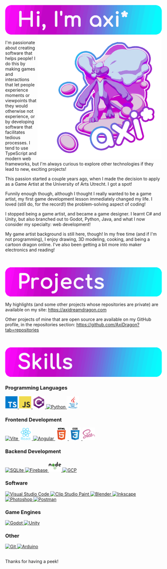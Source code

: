 
<img  alt="intro" src="https://github.com/AxiDragon/AxiDragon/blob/main/img/intro.gif">
<img align="right" alt="axi" src="https://github.com/AxiDragon/AxiDragon/blob/main/img/axi.gif"
 height="400">
<p>I'm passionate about creating software that helps people! I do this by making games and interactions that let people experience moments or viewpoints that they would otherwise not experience, or by developing software that facilitates tedious processes. I tend to use TypeScript and modern web frameworks, but I'm always curious to explore other technologies if they lead to new, exciting projects!</p>
<p>This passion started a couple years ago, when I made the decision to apply as a Game Artist at the University of Arts Utrecht. I got a spot!</p>
<p>Funnily enough though, although I thought I really wanted to be a game artist, my first game development lesson immediately changed my life. I loved (still do, for the record!) the problem-solving aspect of coding!</p>
<p>I stopped being a game artist, and became a game designer. I learnt C# and Unity, but also branched out to Godot, Python, Java, and what I now consider my specialty: web development!</p>
<p>My game artist background is still here, though! In my free time (and if I'm not programming), I enjoy drawing, 3D modeling, cooking, and being a cartoon dragon online. I've also been getting a bit more into maker electronics and reading!</p>
<br/>
<br/>
<img  alt="projects" src="https://github.com/AxiDragon/AxiDragon/blob/main/img/projects.gif">
<p>My highlights (and some other projects whose repositories are private) are available on my site: <a href="https://axidreamdragon.com" target="_blank" rel="noreferrer">https://axidreamdragon.com</a></p>
<p>Other projects of mine that are open source are available on my GitHub profile, in the repositories section: <a href="https://github.com/AxiDragon?tab=repositories" target="_blank" rel="noreferrer">https://github.com/AxiDragon?tab=repositories</a></p>
<br/>
<br/>
<img  alt="skills" src="https://github.com/AxiDragon/AxiDragon/blob/main/img/skills.gif">
<h3>Programming Languages</h3>
<a href="https://www.typescriptlang.org/" target="_blank" rel="noreferrer"> 
  <img src="https://raw.githubusercontent.com/devicons/devicon/master/icons/typescript/typescript-original.svg" alt="TypeScript" title="TypeScript" width="40" height="40" /> 
</a>
<a href="https://developer.mozilla.org/en-US/docs/Web/JavaScript" target="_blank" rel="noreferrer"> <img
  src="https://raw.githubusercontent.com/devicons/devicon/master/icons/javascript/javascript-original.svg"
  alt="JavaScript" title="JavaScript" width="40" height="40" /> </a>
<a href="https://www.w3schools.com/cs/" target="_blank" rel="noreferrer"> <img
  src="https://raw.githubusercontent.com/devicons/devicon/master/icons/csharp/csharp-original.svg" alt="C#" 
  title="C#" width="40" height="40" /> </a>
<a href="https://www.python.org" target="40_blank" rel="noreferrer">
 <img src="https://s3.dualstack.us-east-2.amazonaws.com/pythondotorg-assets/media/files/python-logo-only.svg"
  alt="Python" title="Python" width="40" height="40" /> </a>
<a href="https://www.java.com" target="_blank" rel="noreferrer">
 <img src="https://raw.githubusercontent.com/devicons/devicon/master/icons/java/java-original.svg" alt="Java"
  title="Java" width="40" height="40" /> </a>

<h3>Frontend Development</h3>
<a href="https://vite.dev" target="_blank" rel="noreferrer"> <img
  src="https://icon.icepanel.io/Technology/svg/Vite.js.svg"
  alt="Vite" title="Vite" width="40" height="40" /> </a>
<a href="https://reactjs.org/" target="_blank" rel="noreferrer"> <img
  src="https://raw.githubusercontent.com/devicons/devicon/master/icons/react/react-original-wordmark.svg"
  alt="React" title="React" width="40" height="40" /> </a>
<a href="https://angular.dev/" target="_blank" rel="noreferrer"> 
 <img src="https://miro.medium.com/v2/resize:fit:1400/1*Klh1l7wkoG6PDPb9A5oCHQ.png" alt="Angular" title="Angular" width="40"/> 
</a>
<a href="https://www.w3.org/html/" target="_blank" rel="noreferrer"> <img
  src="https://raw.githubusercontent.com/devicons/devicon/master/icons/html5/html5-original-wordmark.svg"
  alt="HTML5" title="HTML5" width="40" height="40" /> </a>
<a href="https://www.w3schools.com/css/" target="_blank" rel="noreferrer"> <img
  src="https://raw.githubusercontent.com/devicons/devicon/master/icons/css3/css3-original-wordmark.svg" alt="CSS3"
  title="CSS3" width="40" height="40" /> </a>
<a href="https://sass-lang.com" target="_blank" rel="noreferrer">
 <img src="https://raw.githubusercontent.com/devicons/devicon/master/icons/sass/sass-original.svg" alt="Sass"
  title="Sass" width="40" height="40" /> </a>

<h3>Backend Development</h3>
<a href="https://sqlite.org" target="_blank" rel="noreferrer"> <img
  src="https://www.svgrepo.com/show/374094/sqlite.svg" alt="SQLite" title="SQLite" width="40" height="40" />
</a>
<a href="https://firebase.google.com/" target="_blank" rel="noreferrer"> <img
  src="https://www.vectorlogo.zone/logos/firebase/firebase-icon.svg" alt="Firebase" title="Firebase" width="40" height="40" />
</a>
<a href="https://nodejs.org" target="_blank" rel="noreferrer"> <img
  src="https://raw.githubusercontent.com/devicons/devicon/master/icons/nodejs/nodejs-original-wordmark.svg"
  alt="Node.js" title="Node.js" width="40" height="40" /> </a>
<a href="https://cloud.google.com" target="_blank" rel="noreferrer"> <img
  src="https://www.vectorlogo.zone/logos/google_cloud/google_cloud-icon.svg" alt="GCP" title="GCP" width="40" height="40" />
</a>

<h3>Software</h3>
<a href="https://code.visualstudio.com" target="_blank" rel="noreferrer"> <img
  src="https://code.visualstudio.com/assets/images/code-stable.png" alt="Visual Studio Code" title="Visual Studio Code" width="40"
  height="40" /> </a>
<a href="https://www.clipstudio.net/en/" target="_blank" rel="noreferrer"> <img
  src="https://www.clipstudio.net/view/img/common/clipstudiopaint-icon.png" alt="Clip Studio Paint" title="Clip Studio Paint" width="40"
  height="40" /> </a>
<a href="https://www.blender.org/" target="_blank" rel="noreferrer"> <img
  src="https://download.blender.org/branding/community/blender_community_badge_white.svg" alt="Blender" title="Blender" width="40"
  height="40" /> </a>
<a href="https://inkscape.org" target="_blank" rel="noreferrer"> <img
  src="https://cdn.freelogovectors.net/wp-content/uploads/2019/02/inkscape-logo.png" alt="Inkscape" title="Inkscape" width="40"
  height="40" /> </a>
<a href="https://www.photoshop.com/en" target="_blank" rel="noreferrer"> <img
  src="https://pngimg.com/uploads/photoshop/small/photoshop_PNG21.png"
  alt="Photoshop" title="Photoshop" width="40" height="40" /> </a>
<a href="https://postman.com" target="_blank" rel="noreferrer"> <img
  src="https://www.vectorlogo.zone/logos/getpostman/getpostman-icon.svg" alt="Postman" title="Postman" width="40" height="40" />
</a>

<h3>Game Engines</h3>
<a href="https://godotengine.org/" target="_blank" rel="noreferrer"> <img
  src="https://www.vectorlogo.zone/logos/godotengine/godotengine-icon.svg" alt="Godot" title="Godot" width="40" height="40" />
</a>
<a href="https://unity.com/" target="_blank" rel="noreferrer"> <img
  src="https://www.vectorlogo.zone/logos/unity3d/unity3d-icon.svg" alt="Unity" title="Unity" width="40" height="40" /> </a>

<h3>Other</h3>
<a href="https://git-scm.com/" target="_blank" rel="noreferrer"> <img
  src="https://www.vectorlogo.zone/logos/git-scm/git-scm-icon.svg" alt="Git" title="Git" width="40" height="40" /> </a>
<a href="https://www.arduino.cc/" target="_blank" rel="noreferrer"> <img
  src="https://cdn.worldvectorlogo.com/logos/arduino-1.svg" alt="Arduino" title="Arduino" width="40" height="40" /> </a>

<br/>
<br/>
<p>
   Thanks for having a peek!
</p>
